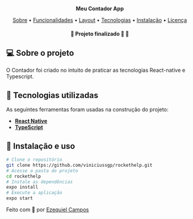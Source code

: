 
<p align="center">
    <strong>Meu Contador App</strong>
</p>

<p align="center">

<p align="center">
 <a href="#-sobre-o-projeto">Sobre</a> •
 <a href="#-funcionalidades">Funcionalidades</a> • 
 <a href="#-layout">Layout</a> • 
 <a href="#-tecnologias-utilizadas">Tecnologias</a> • 
 <a href="#-instalação-e-uso">Instalação</a> • 
 <a href="#-licença">Licença</a>
</p>

<h4 align="center"> 
	🚧  Projeto finalizado 🚀 🚧
</h4>

## 💻 Sobre o projeto
O Contador foi criado no intuito de praticar as tecnologias React-native e Typescript.


## 🔨 Tecnologias utilizadas

As seguintes ferramentas foram usadas na construção do projeto:

- **[React Native](https://reactnative.dev/)**
- **[TypeScript](https://www.typescriptlang.org/)**

## 🚀 Instalação e uso

```bash
# Clone o repositório
git clone https://github.com/viniciussgp/rockethelp.git
# Acesse a pasta do projeto
cd rockethelp
# Instale as dependências
expo install
# Execute a aplicação
expo start
```


Feito com 💚 por [Ezequiel Campos](https://github.com/viniciussgp)